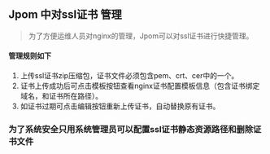 ## Jpom 中对ssl证书 管理

> 为了方便运维人员对nginx的管理，Jpom可以对ssl证书进行快捷管理。

#### 管理规则如下

1. 上传ssl证书zip压缩包，证书文件必须包含pem、crt、cer中的一个。
2. 证书上传成功后可点击模板按钮查看nginx证书配置模板信息（包含证书绑定域名，和证书所在路径）。
3. 如证书过期可点击编辑按钮重新上传证书，自动替换原有证书。

###   为了系统安全只用系统管理员可以配置ssl证书静态资源路径和删除证书文件
